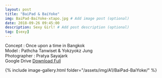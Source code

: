 ```yaml
---
layout: post
title: "BaiPad & BaiYoke"
img: BaiPad-BaiYoke-xtapo.jpg # Add image post (optional)
date: 2018-09-26 09:45:00
description: Sexy Girl! # Add post description (optional)
tag: [sexy]
---
```

Concept : Once upon a time in Bangkok  
Model : Pathcha Tanwiset & Yokzyokz Jung  
Photographer : Pratya Sayajark    
Google Drive [Download Full](http://gestyy.com/e0Gqlq)

{% include image-gallery.html folder="/assets/img/A1/BaiPad-BaiYoke/" %}
